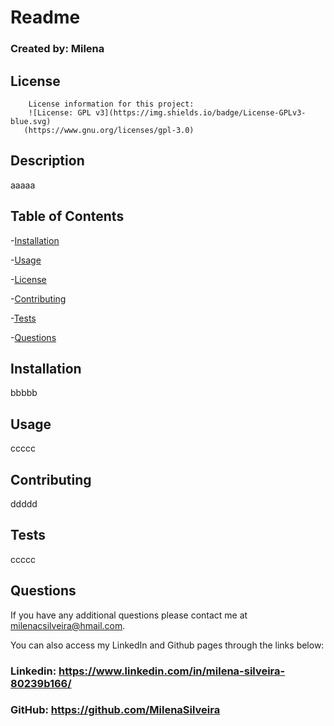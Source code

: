 # Readme 

  ### Created by: Milena

  ## License
        License information for this project: 
        ![License: GPL v3](https://img.shields.io/badge/License-GPLv3-blue.svg)
       (https://www.gnu.org/licenses/gpl-3.0)

  ## Description
  aaaaa

  ## Table of Contents
  -[Installation](#installation)

  -[Usage](#usage)

  -[License](#license)

  -[Contributing](#contributing)

  -[Tests](#tests)

  -[Questions](#questions)

  ## Installation
  bbbbb

  ## Usage
  ccccc

  ## Contributing
  ddddd

  ## Tests
  ccccc

  ## Questions
  If you have any additional questions please contact me at milenacsilveira@hmail.com.

  You can also access my LinkedIn and Github pages through the links below:
  
  ### Linkedin: https://www.linkedin.com/in/milena-silveira-80239b166/
  ### GitHub: https://github.com/MilenaSilveira


